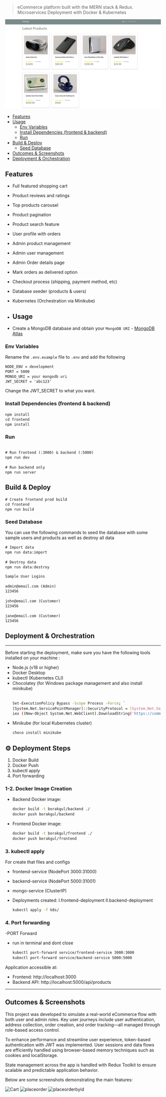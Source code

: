> eCommerce platform built with the MERN stack & Redux.
 Microservices Deployment with Docker & Kubernetes
<img src="./frontend/public/images/screens.png">

- [Features](#features)
- [Usage](#usage)
  - [Env Variables](#env-variables)
  - [Install Dependencies (frontend & backend)](#install-dependencies-frontend--backend)
  - [Run](#run)
- [Build & Deploy](#build--deploy)
  - [Seed Database](#seed-database)
- [Outcomes & Screenshots](#outcomes--screenshots)
- [Deployment & Orchestration](#deployment--orchestration)
## Features

- Full featured shopping cart
- Product reviews and ratings
- Top products carousel
- Product pagination
- Product search feature
- User profile with orders
- Admin product management
- Admin user management
- Admin Order details page
- Mark orders as delivered option
- Checkout process (shipping, payment method, etc)
- Database seeder (products & users)
- Kubernetes (Orchestration via Minikube)

- ## Usage
- Create a MongoDB database and obtain your `MongoDB URI` - [MongoDB Atlas](https://www.mongodb.com/cloud/atlas/register)

  
### Env Variables
Rename the `.env.example` file to `.env` and add the following

```
NODE_ENV = development
PORT = 5000
MONGO_URI = your mongodb uri
JWT_SECRET = 'abc123'
```
Change the JWT_SECRET to what you want.

### Install Dependencies (frontend & backend)

```
npm install
cd frontend
npm install
```

### Run

```

# Run frontend (:3000) & backend (:5000)
npm run dev

# Run backend only
npm run server
```

## Build & Deploy

```
# Create frontend prod build
cd frontend
npm run build
```

### Seed Database

You can use the following commands to seed the database with some sample users and products as well as destroy all data

```
# Import data
npm run data:import

# Destroy data
npm run data:destroy
```

```
Sample User Logins

admin@email.com (Admin)
123456

john@email.com (Customer)
123456

jane@email.com (Customer)
123456
```
## Deployment & Orchestration
---
Before starting the deployment, make sure you have the following tools installed on your machine :
- Node.js (v18 or higher)
- Docker Desktop
- kubectl (Kubernetes CLI)
- Chocolatey (for Windows package management and also install minikube)
  ```bash choco install minikube

  Set-ExecutionPolicy Bypass -Scope Process -Force; `
  [System.Net.ServicePointManager]::SecurityProtocol = [System.Net.ServicePointManager]::SecurityProtocol -bor 3072; `
  iex ((New-Object System.Net.WebClient).DownloadString('https://community.chocolatey.org/install.ps1'))
- Minikube (for local Kubernetes cluster)
  ```bash
  choco install minikube

## ⚙️ Deployment Steps

1. Docker Build
2. Docker Push
3. kubectl apply
4. Port forwarding

### 1-2. Docker Image Creation

- Backend Docker image:

  ```bash
  docker build -t borakgul/backend ./
  docker push borakgul/backend
- Frontend Docker image:
   ```bash
  docker build -t borakgul/frontend ./
  docker push borakgul/frontend
  
### 3. kubectl apply
 For create that files and configs
- frontend-service (NodePort 3000:31000)
- backend-service (NodePort 5000:31001)
- mongo-service (ClusterIP)
- Deployments created:
  I.frontend-deployment
  II.backend-deployment
  
  ```bash
  kubectl apply -f k8s/

### 4. Port forwarding
-PORT Forward 
- run in terminal and dont close 
    ```bash
    kubectl port-forward service/frontend-service 3000:3000
    kubectl port-forward service/backend-service 5000:5000
Application accessible at:

- Frontend: http://localhost:3000
- Backend API: http://localhost:5000/api/products
---
## Outcomes & Screenshots
This project was developed to simulate a real-world eCommerce flow with both user and admin roles. Key user journeys include user authentication, address collection, order creation, and order tracking—all managed through role-based access control.  

To enhance performance and streamline user experience, token-based authentication with JWT was implemented. User sessions and data flows are efficiently handled using browser-based memory techniques such as cookies and localStorage.

State management across the app is handled with Redux Toolkit to ensure scalable and predictable application behavior.

Below are some screenshots demonstrating the main features:

<img src="./frontend/public/images/cart.png" alt="Cart" />
<img src="./frontend/public/images/placeorder.png" alt="placeorder" />
<img src="./frontend/public/images/placeorderbyid.png" alt="placeorderbyid" />
